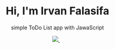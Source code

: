 

<h1 align='center'>
  Hi, I'm Irvan Falasifa
</h1>

<p align='center'>
  simple ToDo List app with JawaScript
</p>

<p align='center'>
 <a href='mailto:irvan.falasfia@gmail.com'> 
  <img src="https://img.shields.io/badge/mail%20box-EA4335?style=for-the-badge&logo=Gmail&logoColor=white" /> 
 </a>&nbsp;&nbsp;
  
</p>
